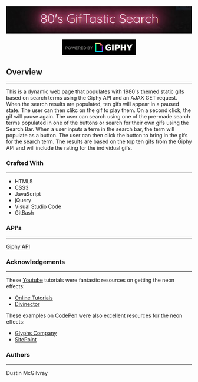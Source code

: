 <p align="center">
  <img src = assets/images/80s_banner.jpg/>
</p>
<p align="center">
  <img src = assets/images/PoweredBy_200_Horizontal_Light-Backgrounds_With_Logo.gif/>
</p>

## Overview
---
This is a dynamic web page that populates with 1980's themed static gifs based on search terms using the Giphy API and an AJAX GET request. When the search results are populated, ten gifs will appear in a paused state. The user can then clikc on the gif to play them. On a second click, the gif will pause again. 
The user can search using one of the pre-made search terms populated in one of the buttons or search for their own gifs using the Search Bar. When a user inputs a term in the search bar, the term will populate as a button. The user can then click the button to bring in the gifs for the search term. The results are based on the top ten gifs from the Giphy API and will include the rating for the individual gifs.

### Crafted With
---
* HTML5
* CSS3
* JavaScript
* jQuery
* Visual Studio Code
* GitBash

### API's
---
[Giphy API](https://developers.giphy.com/)

### Acknowledgements
---
These [Youtube](https://www.youtube.com/) tutorials were fantastic resources on getting the neon effects:
* [Online Tutorials](https://youtu.be/0ltdZ8CrqG8)
* [Divinector](https://youtu.be/zMIaUOikA5E)

These examples on [CodePen](https://codepen.io/) were also excellent resources for the neon effects:
* [Glyphs Company](https://codepen.io/glyphs/pen/WjLrNN)
* [SitePoint](https://codepen.io/SitePoint/pen/Yyarzd)

### Authors
---
Dustin McGilvray


